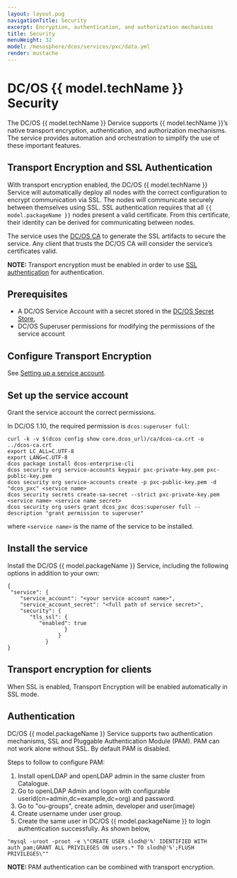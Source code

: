 ```yaml
---
layout: layout.pug
navigationTitle: Security
excerpt: Encryption, authentication, and authorization mechanisms
title: Security
menuWeight: 32
model: /mesosphere/dcos/services/pxc/data.yml
render: mustache
---
```


# DC/OS {{ model.techName }} Security

The DC/OS {{ model.techName }} Dervice supports {{ model.techName }}’s native transport encryption, authentication, and authorization mechanisms. The service provides automation and orchestration to simplify the use of these important features.


## Transport Encryption and SSL Authentication
With transport encryption enabled, the DC/OS {{ model.techName }} Service will automatically deploy all nodes with the correct configuration to encrypt communication via SSL. The nodes will communicate securely between themselves using SSL. SSL authentication requires that all `{{ model.packageName }}` nodes present a valid certificate. From this certificate, their identity can be derived for communicating between nodes.

The service uses the [DC/OS CA](https://docs.mesosphere.com/latest/security/ent/tls-ssl/) to generate the SSL artifacts to secure the service. Any client that trusts the DC/OS CA will consider the service’s certificates valid.

<p class="message--note"><strong>NOTE: </strong> Transport encryption must be enabled in order to use <a href="https://docs.mesosphere.com/1.10/security/ent/tls-ssl/">SSL authentication</a> for authentication.</p>

## Prerequisites
- A DC/OS Service Account with a secret stored in the [DC/OS Secret Store.](https://docs.mesosphere.com/latest/security/ent/service-auth/custom-service-auth/)
- DC/OS Superuser permissions for modifying the permissions of the service account

## Configure Transport Encryption

See [Setting up a service account](service-account).

## Set up the service account

Grant the service account the correct permissions.

In DC/OS 1.10, the required permission is `dcos:superuser full`:

   ```shell
   curl -k -v $(dcos config show core.dcos_url)/ca/dcos-ca.crt -o ../dcos-ca.crt
   export LC_ALL=C.UTF-8
   export LANG=C.UTF-8
   dcos package install dcos-enterprise-cli
   dcos security org service-accounts keypair pxc-private-key.pem pxc-public-key.pem
   dcos security org service-accounts create -p pxc-public-key.pem -d "dcos_pxc" <service name>
   dcos security secrets create-sa-secret --strict pxc-private-key.pem <service name> <service name secret>
   dcos security org users grant dcos_pxc dcos:superuser full --description "grant permission to superuser"
   ```
where `<service name>` is the name of the service to be installed.

## Install the service

Install the DC/OS {{ model.packageName }} Service, including the following options in addition to your own:

   ```shell
   {
    "service": {
       "service_account": "<your service account name>",
       "service_account_secret": "<full path of service secret>",
       "security": {
          "tls_ssl": {
             "enabled": true
                     }
                   }
               }
   }
   ```



## Transport encryption for clients

When SSL is enabled, Transport Encryption will be enabled automatically in SSL mode.

## Authentication

DC/OS {{ model.packageName }} Service supports two authentication mechanisms, SSL and Pluggable Authentication Module (PAM). PAM can not work alone without SSL. By default PAM is disabled.

Steps to follow to configure PAM:
1. Install openLDAP and openLDAP admin in the same cluster from Catalogue.
1. Go to openLDAP Admin and logon with configurable userid(cn=admin,dc=example,dc=org) and password.
1. Go to "ou-groups", create admin, developer and user(image)
1. Create username under user group.
1. Create the same user in  DC/OS {{ model.packageName }} to login authentication successfully. As shown below,
 ```
"mysql -uroot -proot -e \"CREATE USER slodh@'%' IDENTIFIED WITH auth_pam;GRANT ALL PRIVILEGES ON users.* TO slodh@'%';FLUSH PRIVILEGES\""
```


<p class="message--note"><strong>NOTE: </strong>PAM authentication can be combined with transport encryption.</p>
